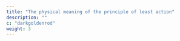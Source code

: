 ```yaml
---
title: "The physical meaning of the principle of least action"
description: ""
c: "darkgoldenrod"
weight: 3
---
```

